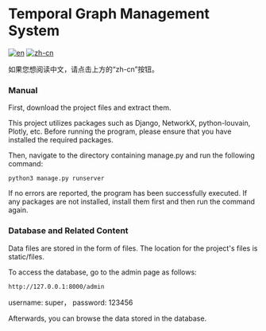 # Temporal Graph Management System

[![en](https://img.shields.io/badge/lang-en-red.svg)](https://github.com/WeiqiangYu0528/data_analysis/edit/master/README.md)
[![zh-cn](https://img.shields.io/badge/lang-zh--cn-blue.svg)](https://github.com/WeiqiangYu0528/data_analysis/edit/master/README.zh-cn.md)

如果您想阅读中文，请点击上方的“zh-cn”按钮。

### Manual
First, download the project files and extract them.

This project utilizes packages such as Django, NetworkX, python-louvain, Plotly, etc. Before running the program, please ensure that you have installed the required packages.

Then, navigate to the directory containing manage.py and run the following command:

```
python3 manage.py runserver
```

If no errors are reported, the program has been successfully executed. If any packages are not installed, install them first and then run the command again.

### Database and Related Content

Data files are stored in the form of files. The location for the project's files is static/files.

To access the database, go to the admin page as follows:

```
http://127.0.0.1:8000/admin
```
username: super， password: 123456

Afterwards, you can browse the data stored in the database.
